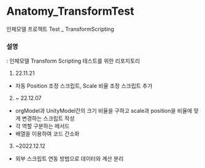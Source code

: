 # Anatomy_TransformTest
인체모델 프로젝트 Test _ TransformScripting 

### 설명 
: 인체모델 Transform Scripting 테스트를 위한 리포지토리
 1. 22.11.21 
  - 자동 Position 조정 스크립트, Scale 비율 조정 스크립트 추가 
 2. ~ 22.12.07 
  - orgModel과 UnityModel간의 크기 비율을 구하고 scale과 position을 비율에 맞게 변경하는 스크립트 작성 
  - 각 역할 구분하는 메서드 
  - 배열을 이용하여 코드 간소화
             
3. ~2022.12.12 
  - 외부 스크립트 연동 방법으로 데이터와 계산 분리 
